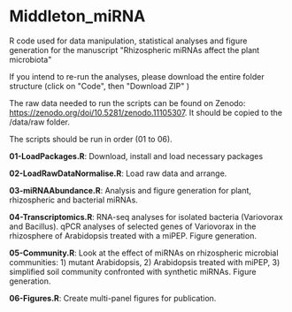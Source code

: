 # Middleton_miRNA

R code used for data manipulation, statistical analyses and figure generation for the manuscript "Rhizospheric miRNAs affect the plant microbiota"

If you intend to re-run the analyses, please download the entire folder structure (click on "Code", then "Download ZIP" )

The raw data needed to run the scripts can be found on Zenodo: <https://zenodo.org/doi/10.5281/zenodo.11105307>. It should be copied to the /data/raw folder.

The scripts should be run in order (01 to 06).

**01-LoadPackages.R**: Download, install and load necessary packages

**02-LoadRawDataNormalise.R**: Load raw data and arrange.

**03-miRNAAbundance.R**: Analysis and figure generation for plant, rhizospheric and bacterial miRNAs.

**04-Transcriptomics.R**: RNA-seq analyses for isolated bacteria (Variovorax and Bacillus). qPCR analyses of selected genes of Variovorax in the rhizosphere of Arabidopsis treated with a miPEP. Figure generation.

**05-Community.R**: Look at the effect of miRNAs on rhizospheric microbial communities: 1) mutant Arabidopsis, 2) Arabidopsis treated with miPEP, 3) simplified soil community confronted with synthetic miRNAs. Figure generation.

**06-Figures.R**: Create multi-panel figures for publication.

